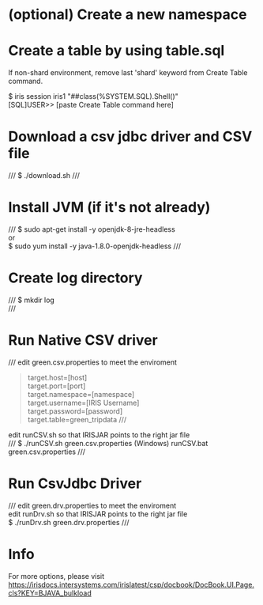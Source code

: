 # (optional) Create a new namespace
# Create a table by using table.sql
If non-shard environment, remove last 'shard' keyword from Create Table command.

$ iris session iris1 "##class(%SYSTEM.SQL).Shell()"  
[SQL]USER>>  [paste Create Table command here]

# Download a csv jdbc driver and CSV file
///
$ ./download.sh
///
# Install JVM (if it's not already)
///
$ sudo apt-get install -y openjdk-8-jre-headless  
or  
$ sudo yum install -y java-1.8.0-openjdk-headless
///
# Create log directory
///
$ mkdir log  
///
# Run Native CSV driver
///
edit green.csv.properties to meet the enviroment
>target.host=[host]  
target.port=[port]  
target.namespace=[namespace]  
target.username=[IRIS Username]  
target.password=[password]  
target.table=green_tripdata
///

edit runCSV.sh so that IRISJAR points to the right jar file  
///
$ ./runCSV.sh green.csv.properties
(Windows) runCSV.bat green.csv.properties
///
# Run CsvJdbc Driver
///
edit green.drv.properties to meet the enviroment  
edit runDrv.sh so that IRISJAR points to the right jar file  
$ ./runDrv.sh green.drv.properties
///
# Info
For more options, please visit   
https://irisdocs.intersystems.com/irislatest/csp/docbook/DocBook.UI.Page.cls?KEY=BJAVA_bulkload
